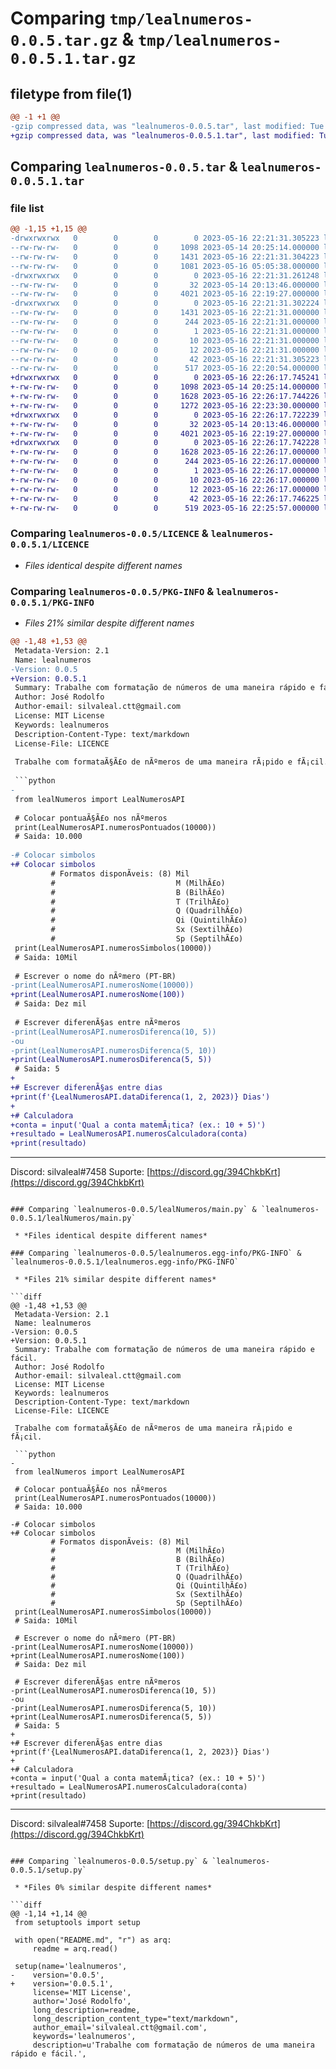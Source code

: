 # Comparing `tmp/lealnumeros-0.0.5.tar.gz` & `tmp/lealnumeros-0.0.5.1.tar.gz`

## filetype from file(1)

```diff
@@ -1 +1 @@
-gzip compressed data, was "lealnumeros-0.0.5.tar", last modified: Tue May 16 22:21:31 2023, max compression
+gzip compressed data, was "lealnumeros-0.0.5.1.tar", last modified: Tue May 16 22:26:17 2023, max compression
```

## Comparing `lealnumeros-0.0.5.tar` & `lealnumeros-0.0.5.1.tar`

### file list

```diff
@@ -1,15 +1,15 @@
-drwxrwxrwx   0        0        0        0 2023-05-16 22:21:31.305223 lealnumeros-0.0.5/
--rw-rw-rw-   0        0        0     1098 2023-05-14 20:25:14.000000 lealnumeros-0.0.5/LICENCE
--rw-rw-rw-   0        0        0     1431 2023-05-16 22:21:31.304223 lealnumeros-0.0.5/PKG-INFO
--rw-rw-rw-   0        0        0     1081 2023-05-16 05:05:38.000000 lealnumeros-0.0.5/README.md
-drwxrwxrwx   0        0        0        0 2023-05-16 22:21:31.261248 lealnumeros-0.0.5/lealNumeros/
--rw-rw-rw-   0        0        0       32 2023-05-14 20:13:46.000000 lealnumeros-0.0.5/lealNumeros/__init__.py
--rw-rw-rw-   0        0        0     4021 2023-05-16 22:19:27.000000 lealnumeros-0.0.5/lealNumeros/main.py
-drwxrwxrwx   0        0        0        0 2023-05-16 22:21:31.302224 lealnumeros-0.0.5/lealnumeros.egg-info/
--rw-rw-rw-   0        0        0     1431 2023-05-16 22:21:31.000000 lealnumeros-0.0.5/lealnumeros.egg-info/PKG-INFO
--rw-rw-rw-   0        0        0      244 2023-05-16 22:21:31.000000 lealnumeros-0.0.5/lealnumeros.egg-info/SOURCES.txt
--rw-rw-rw-   0        0        0        1 2023-05-16 22:21:31.000000 lealnumeros-0.0.5/lealnumeros.egg-info/dependency_links.txt
--rw-rw-rw-   0        0        0       10 2023-05-16 22:21:31.000000 lealnumeros-0.0.5/lealnumeros.egg-info/requires.txt
--rw-rw-rw-   0        0        0       12 2023-05-16 22:21:31.000000 lealnumeros-0.0.5/lealnumeros.egg-info/top_level.txt
--rw-rw-rw-   0        0        0       42 2023-05-16 22:21:31.305223 lealnumeros-0.0.5/setup.cfg
--rw-rw-rw-   0        0        0      517 2023-05-16 22:20:54.000000 lealnumeros-0.0.5/setup.py
+drwxrwxrwx   0        0        0        0 2023-05-16 22:26:17.745241 lealnumeros-0.0.5.1/
+-rw-rw-rw-   0        0        0     1098 2023-05-14 20:25:14.000000 lealnumeros-0.0.5.1/LICENCE
+-rw-rw-rw-   0        0        0     1628 2023-05-16 22:26:17.744226 lealnumeros-0.0.5.1/PKG-INFO
+-rw-rw-rw-   0        0        0     1272 2023-05-16 22:23:30.000000 lealnumeros-0.0.5.1/README.md
+drwxrwxrwx   0        0        0        0 2023-05-16 22:26:17.722239 lealnumeros-0.0.5.1/lealNumeros/
+-rw-rw-rw-   0        0        0       32 2023-05-14 20:13:46.000000 lealnumeros-0.0.5.1/lealNumeros/__init__.py
+-rw-rw-rw-   0        0        0     4021 2023-05-16 22:19:27.000000 lealnumeros-0.0.5.1/lealNumeros/main.py
+drwxrwxrwx   0        0        0        0 2023-05-16 22:26:17.742228 lealnumeros-0.0.5.1/lealnumeros.egg-info/
+-rw-rw-rw-   0        0        0     1628 2023-05-16 22:26:17.000000 lealnumeros-0.0.5.1/lealnumeros.egg-info/PKG-INFO
+-rw-rw-rw-   0        0        0      244 2023-05-16 22:26:17.000000 lealnumeros-0.0.5.1/lealnumeros.egg-info/SOURCES.txt
+-rw-rw-rw-   0        0        0        1 2023-05-16 22:26:17.000000 lealnumeros-0.0.5.1/lealnumeros.egg-info/dependency_links.txt
+-rw-rw-rw-   0        0        0       10 2023-05-16 22:26:17.000000 lealnumeros-0.0.5.1/lealnumeros.egg-info/requires.txt
+-rw-rw-rw-   0        0        0       12 2023-05-16 22:26:17.000000 lealnumeros-0.0.5.1/lealnumeros.egg-info/top_level.txt
+-rw-rw-rw-   0        0        0       42 2023-05-16 22:26:17.746225 lealnumeros-0.0.5.1/setup.cfg
+-rw-rw-rw-   0        0        0      519 2023-05-16 22:25:57.000000 lealnumeros-0.0.5.1/setup.py
```

### Comparing `lealnumeros-0.0.5/LICENCE` & `lealnumeros-0.0.5.1/LICENCE`

 * *Files identical despite different names*

### Comparing `lealnumeros-0.0.5/PKG-INFO` & `lealnumeros-0.0.5.1/PKG-INFO`

 * *Files 21% similar despite different names*

```diff
@@ -1,48 +1,53 @@
 Metadata-Version: 2.1
 Name: lealnumeros
-Version: 0.0.5
+Version: 0.0.5.1
 Summary: Trabalhe com formatação de números de uma maneira rápido e fácil.
 Author: José Rodolfo
 Author-email: silvaleal.ctt@gmail.com
 License: MIT License
 Keywords: lealnumeros
 Description-Content-Type: text/markdown
 License-File: LICENCE
 
 Trabalhe com formataÃ§Ã£o de nÃºmeros de uma maneira rÃ¡pido e fÃ¡cil.
 
 ```python
-
 from lealNumeros import LealNumerosAPI
 
 # Colocar pontuaÃ§Ã£o nos nÃºmeros
 print(LealNumerosAPI.numerosPontuados(10000))
 # Saida: 10.000
 
-# Colocar simbolos  
+# Colocar simbolos      
         # Formatos disponÃ­veis: (8) Mil
         #                           M (MilhÃ£o)
         #                           B (BilhÃ£o)
         #                           T (TrilhÃ£o)
         #                           Q (QuadrilhÃ£o)
         #                           Qi (QuintilhÃ£o)
         #                           Sx (SextilhÃ£o)
         #                           Sp (SeptilhÃ£o)
 print(LealNumerosAPI.numerosSimbolos(10000))
 # Saida: 10Mil
 
 # Escrever o nome do nÃºmero (PT-BR)
-print(LealNumerosAPI.numerosNome(10000))
+print(LealNumerosAPI.numerosNome(100))
 # Saida: Dez mil
 
 # Escrever diferenÃ§as entre nÃºmeros
-print(LealNumerosAPI.numerosDiferenca(10, 5))
-ou
-print(LealNumerosAPI.numerosDiferenca(5, 10))
+print(LealNumerosAPI.numerosDiferenca(5, 5))
 # Saida: 5
+
+# Escrever diferenÃ§as entre dias
+print(f'{LealNumerosAPI.dataDiferenca(1, 2, 2023)} Dias')
+
+# Calculadora
+conta = input('Qual a conta matemÃ¡tica? (ex.: 10 + 5)')
+resultado = LealNumerosAPI.numerosCalculadora(conta)
+print(resultado)
 ```
 
 ---
 
 Discord: silvaleal#7458
 Suporte: [https://discord.gg/394ChkbKrt](https://discord.gg/394ChkbKrt)
```

### Comparing `lealnumeros-0.0.5/lealNumeros/main.py` & `lealnumeros-0.0.5.1/lealNumeros/main.py`

 * *Files identical despite different names*

### Comparing `lealnumeros-0.0.5/lealnumeros.egg-info/PKG-INFO` & `lealnumeros-0.0.5.1/lealnumeros.egg-info/PKG-INFO`

 * *Files 21% similar despite different names*

```diff
@@ -1,48 +1,53 @@
 Metadata-Version: 2.1
 Name: lealnumeros
-Version: 0.0.5
+Version: 0.0.5.1
 Summary: Trabalhe com formatação de números de uma maneira rápido e fácil.
 Author: José Rodolfo
 Author-email: silvaleal.ctt@gmail.com
 License: MIT License
 Keywords: lealnumeros
 Description-Content-Type: text/markdown
 License-File: LICENCE
 
 Trabalhe com formataÃ§Ã£o de nÃºmeros de uma maneira rÃ¡pido e fÃ¡cil.
 
 ```python
-
 from lealNumeros import LealNumerosAPI
 
 # Colocar pontuaÃ§Ã£o nos nÃºmeros
 print(LealNumerosAPI.numerosPontuados(10000))
 # Saida: 10.000
 
-# Colocar simbolos  
+# Colocar simbolos      
         # Formatos disponÃ­veis: (8) Mil
         #                           M (MilhÃ£o)
         #                           B (BilhÃ£o)
         #                           T (TrilhÃ£o)
         #                           Q (QuadrilhÃ£o)
         #                           Qi (QuintilhÃ£o)
         #                           Sx (SextilhÃ£o)
         #                           Sp (SeptilhÃ£o)
 print(LealNumerosAPI.numerosSimbolos(10000))
 # Saida: 10Mil
 
 # Escrever o nome do nÃºmero (PT-BR)
-print(LealNumerosAPI.numerosNome(10000))
+print(LealNumerosAPI.numerosNome(100))
 # Saida: Dez mil
 
 # Escrever diferenÃ§as entre nÃºmeros
-print(LealNumerosAPI.numerosDiferenca(10, 5))
-ou
-print(LealNumerosAPI.numerosDiferenca(5, 10))
+print(LealNumerosAPI.numerosDiferenca(5, 5))
 # Saida: 5
+
+# Escrever diferenÃ§as entre dias
+print(f'{LealNumerosAPI.dataDiferenca(1, 2, 2023)} Dias')
+
+# Calculadora
+conta = input('Qual a conta matemÃ¡tica? (ex.: 10 + 5)')
+resultado = LealNumerosAPI.numerosCalculadora(conta)
+print(resultado)
 ```
 
 ---
 
 Discord: silvaleal#7458
 Suporte: [https://discord.gg/394ChkbKrt](https://discord.gg/394ChkbKrt)
```

### Comparing `lealnumeros-0.0.5/setup.py` & `lealnumeros-0.0.5.1/setup.py`

 * *Files 0% similar despite different names*

```diff
@@ -1,14 +1,14 @@
 from setuptools import setup
 
 with open("README.md", "r") as arq:
     readme = arq.read()
 
 setup(name='lealnumeros',
-    version='0.0.5',
+    version='0.0.5.1',
     license='MIT License',
     author='José Rodolfo',
     long_description=readme,
     long_description_content_type="text/markdown",
     author_email='silvaleal.ctt@gmail.com',
     keywords='lealnumeros',
     description=u'Trabalhe com formatação de números de uma maneira rápido e fácil.',
```

